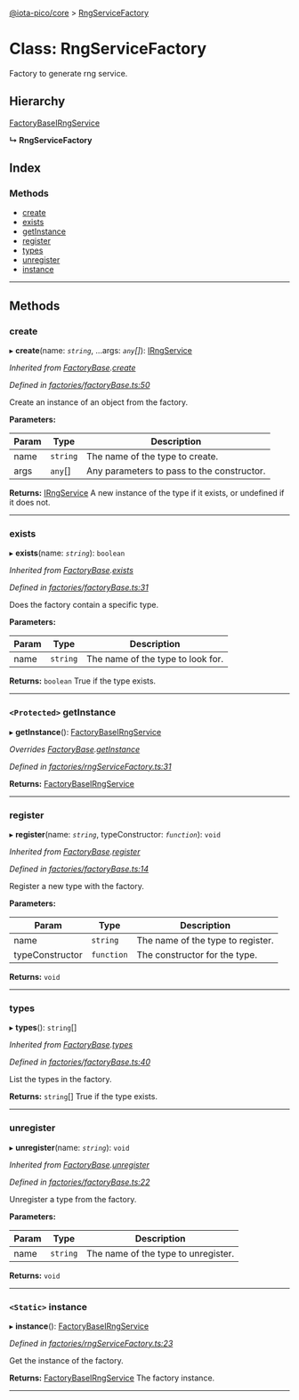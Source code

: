 [@iota-pico/core](../README.md) > [RngServiceFactory](../classes/rngservicefactory.md)

# Class: RngServiceFactory

Factory to generate rng service.

## Hierarchy

 [FactoryBase](factorybase.md)[IRngService](../interfaces/irngservice.md)

**↳ RngServiceFactory**

## Index

### Methods

* [create](rngservicefactory.md#create)
* [exists](rngservicefactory.md#exists)
* [getInstance](rngservicefactory.md#getinstance)
* [register](rngservicefactory.md#register)
* [types](rngservicefactory.md#types)
* [unregister](rngservicefactory.md#unregister)
* [instance](rngservicefactory.md#instance)

---

## Methods

<a id="create"></a>

###  create

▸ **create**(name: *`string`*, ...args: *`any`[]*): [IRngService](../interfaces/irngservice.md)

*Inherited from [FactoryBase](factorybase.md).[create](factorybase.md#create)*

*Defined in [factories/factoryBase.ts:50](https://github.com/iota-pico/core/blob/35412fd/src/factories/factoryBase.ts#L50)*

Create an instance of an object from the factory.

**Parameters:**

| Param | Type | Description |
| ------ | ------ | ------ |
| name | `string`   |  The name of the type to create. |
| args | `any`[]   |  Any parameters to pass to the constructor. |

**Returns:** [IRngService](../interfaces/irngservice.md)
A new instance of the type if it exists, or undefined if it does not.

___

<a id="exists"></a>

###  exists

▸ **exists**(name: *`string`*): `boolean`

*Inherited from [FactoryBase](factorybase.md).[exists](factorybase.md#exists)*

*Defined in [factories/factoryBase.ts:31](https://github.com/iota-pico/core/blob/35412fd/src/factories/factoryBase.ts#L31)*

Does the factory contain a specific type.

**Parameters:**

| Param | Type | Description |
| ------ | ------ | ------ |
| name | `string`   |  The name of the type to look for. |

**Returns:** `boolean`
True if the type exists.

___

<a id="getinstance"></a>

### `<Protected>` getInstance

▸ **getInstance**(): [FactoryBase](factorybase.md)[IRngService](../interfaces/irngservice.md)

*Overrides [FactoryBase](factorybase.md).[getInstance](factorybase.md#getinstance)*

*Defined in [factories/rngServiceFactory.ts:31](https://github.com/iota-pico/core/blob/35412fd/src/factories/rngServiceFactory.ts#L31)*

**Returns:** [FactoryBase](factorybase.md)[IRngService](../interfaces/irngservice.md)

___

<a id="register"></a>

###  register

▸ **register**(name: *`string`*, typeConstructor: *`function`*): `void`

*Inherited from [FactoryBase](factorybase.md).[register](factorybase.md#register)*

*Defined in [factories/factoryBase.ts:14](https://github.com/iota-pico/core/blob/35412fd/src/factories/factoryBase.ts#L14)*

Register a new type with the factory.

**Parameters:**

| Param | Type | Description |
| ------ | ------ | ------ |
| name | `string`   |  The name of the type to register. |
| typeConstructor | `function`   |  The constructor for the type. |

**Returns:** `void`

___

<a id="types"></a>

###  types

▸ **types**(): `string`[]

*Inherited from [FactoryBase](factorybase.md).[types](factorybase.md#types)*

*Defined in [factories/factoryBase.ts:40](https://github.com/iota-pico/core/blob/35412fd/src/factories/factoryBase.ts#L40)*

List the types in the factory.

**Returns:** `string`[]
True if the type exists.

___

<a id="unregister"></a>

###  unregister

▸ **unregister**(name: *`string`*): `void`

*Inherited from [FactoryBase](factorybase.md).[unregister](factorybase.md#unregister)*

*Defined in [factories/factoryBase.ts:22](https://github.com/iota-pico/core/blob/35412fd/src/factories/factoryBase.ts#L22)*

Unregister a type from the factory.

**Parameters:**

| Param | Type | Description |
| ------ | ------ | ------ |
| name | `string`   |  The name of the type to unregister. |

**Returns:** `void`

___

<a id="instance"></a>

### `<Static>` instance

▸ **instance**(): [FactoryBase](factorybase.md)[IRngService](../interfaces/irngservice.md)

*Defined in [factories/rngServiceFactory.ts:23](https://github.com/iota-pico/core/blob/35412fd/src/factories/rngServiceFactory.ts#L23)*

Get the instance of the factory.

**Returns:** [FactoryBase](factorybase.md)[IRngService](../interfaces/irngservice.md)
The factory instance.

___

